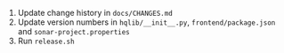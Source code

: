 1. Update change history in `docs/CHANGES.md`
1. Update version numbers in `hqlib/__init__.py`, `frontend/package.json` and  `sonar-project.properties`
1. Run `release.sh`
